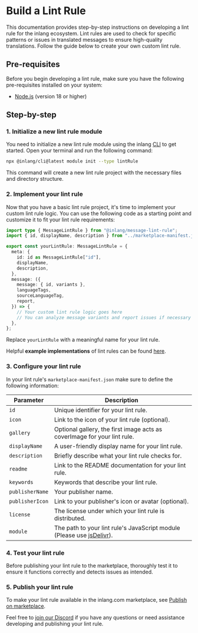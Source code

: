 # Build a Lint Rule

This documentation provides step-by-step instructions on developing a lint rule for the inlang ecosystem. Lint rules are used to check for specific patterns or issues in translated messages to ensure high-quality translations. Follow the guide below to create your own custom lint rule.

## Pre-requisites

Before you begin developing a lint rule, make sure you have the following pre-requisites installed on your system:

- [Node.js](https://nodejs.org/en/) (version 18 or higher)

## Step-by-step

### 1. Initialize a new lint rule module

You need to initialize a new lint rule module using the inlang [CLI](https://inlang.com/m/2qj2w8pu) to get started. Open your terminal and run the following command:

```bash
npx @inlang/cli@latest module init --type lintRule
```

This command will create a new lint rule project with the necessary files and directory structure.

### 2. Implement your lint rule

Now that you have a basic lint rule project, it's time to implement your custom lint rule logic. You can use the following code as a starting point and customize it to fit your lint rule requirements:

```typescript
import type { MessageLintRule } from "@inlang/message-lint-rule";
import { id, displayName, description } from "../marketplace-manifest.json";

export const yourLintRule: MessageLintRule = {
  meta: {
    id: id as MessageLintRule["id"],
    displayName,
    description,
  },
  message: ({
    message: { id, variants },
    languageTags,
    sourceLanguageTag,
    report,
  }) => {
    // Your custom lint rule logic goes here
    // You can analyze message variants and report issues if necessary
  },
};
```

Replace `yourLintRule` with a meaningful name for your lint rule.

Helpful **example implementations** of lint rules can be found [here](https://github.com/opral/monorepo/tree/main/inlang/packages/message-lint-rules).

### 3. Configure your lint rule

In your lint rule's `marketplace-manifest.json` make sure to define the following information:

| Parameter       | Description                                                                                        |
| --------------- | -------------------------------------------------------------------------------------------------- |
| `id`            | Unique identifier for your lint rule.                                                              |
| `icon`          | Link to the icon of your lint rule (optional).                                                     |
| `gallery`       | Optional gallery, the first image acts as coverImage for your lint rule.                           |
| `displayName`   | A user-friendly display name for your lint rule.                                                   |
| `description`   | Briefly describe what your lint rule checks for.                                                   |
| `readme`        | Link to the README documentation for your lint rule.                                               |
| `keywords`      | Keywords that describe your lint rule.                                                             |
| `publisherName` | Your publisher name.                                                                               |
| `publisherIcon` | Link to your publisher's icon or avatar (optional).                                                |
| `license`       | The license under which your lint rule is distributed.                                             |
| `module`        | The path to your lint rule's JavaScript module (Please use [jsDelivr](https://www.jsdelivr.com/)). |

### 4. Test your lint rule

Before publishing your lint rule to the marketplace, thoroughly test it to ensure it functions correctly and detects issues as intended.

### 5. Publish your lint rule

To make your lint rule available in the inlang.com marketplace, see [Publish on marketplace](/documentation/publish-to-marketplace).

Feel free to [join our Discord](https://discord.gg/CNPfhWpcAa) if you have any questions or need assistance developing and publishing your lint rule.

<br/>

<doc-links>
    <doc-link title="Whatis a Lint Rule?" icon="mdi:skip-previous" href="/documentation/lint-rule/guide" description="Learn why you should use Lint Rules."></doc-link>
	<doc-link title="API Introduction" icon="mdi:skip-next" href="/documentation/lint-rule/api-introduction" description="Read Lint Rule API Reference."></doc-link>
</doc-links>

<br/>
<br/>
